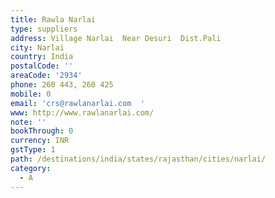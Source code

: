 ```yaml
---
title: Rawla Narlai
type: suppliers
address: Village Narlai  Near Desuri  Dist.Pali
city: Narlai
country: India
postalCode: ''
areaCode: '2934'
phone: 260 443, 260 425
mobile: 0
email: 'crs@rawlanarlai.com  '
www: http://www.rawlanarlai.com/
note: ''
bookThrough: 0
currency: INR
gstType: 1
path: /destinations/india/states/rajasthan/cities/narlai/
category:
  - A
---
```



